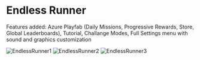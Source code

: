 # Endless Runner
 Features added: Azure Playfab (Daily Missions, Progressive Rewards, Store, Global Leaderboards), Tutorial, Challange Modes, Full Settings menu with sound and graphics customization
 
 ![EndlessRunner1](https://user-images.githubusercontent.com/95224827/188609721-6d8bd761-8ac5-4676-b7c1-ef77babd088f.PNG)
![EndlessRunner2](https://user-images.githubusercontent.com/95224827/188609730-60610741-e188-428a-9f91-e1d99571f37d.PNG)
![EndlessRunner3](https://user-images.githubusercontent.com/95224827/188609743-abdd2335-58a0-4a56-b667-96f212982ded.PNG)

 
